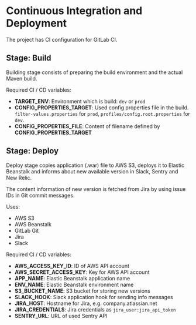 # Continuous Integration and Deployment

The project has CI configuration for GitLab CI.

## Stage: Build

Building stage consists of preparing the build environment and the actual Maven build.

Required CI / CD variables:

- **TARGET_ENV**: Environment which is build: `dev` or `prod`
- **CONFIG_PROPERTIES_TARGET**: Used config properties file in the build. `filter-values.properties` for `prod`, `profiles/config.root.properties` for `dev`.
- **CONFIG_PROPERTIES_FILE**: Content of filename defined by **CONFIG_PROPERTIES_TARGET**

## Stage: Deploy

Deploy stage copies application (.war) file to AWS S3, deploys it to Elastic Beanstalk and informs about new available version in Slack, Sentry and New Relic.

The content information of new version is fetched from Jira by using issue IDs in Git commit messages.

Uses:

- AWS S3
- AWS Beanstalk
- GitLab Git
- Jira
- Slack

Required CI / CD variables:

- **AWS_ACCESS_KEY_ID**: ID of AWS API account
- **AWS_SECRET_ACCESS_KEY**: Key for AWS API account
- **APP_NAME**: Elastic Beanstalk application name
- **ENV_NAME**: Elastic Beanstalk environment name
- **S3_BUCKET_NAME**: S3 bucket for storing new versions
- **SLACK_HOOK**: Slack application hook for sending info messages
- **JIRA_HOST**: Hostname for Jira, e.g. company.atlassian.net
- **JIRA_CREDENTIALS**: Jira credentials as `jira_user:jira_api_token`
- **SENTRY_URL**: URL of used Sentry API
